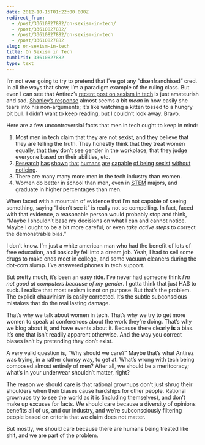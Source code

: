 ```yaml
---
date: 2012-10-15T01:22:00.000Z
redirect_from:
  - /post/33610827882/on-sexism-in-tech/
  - /post/33610827882/
  - /post/33610827882/on-sexism-in-tech
  - /post/33610827882
slug: on-sexism-in-tech
title: On Sexism in Tech
tumblrid: 33610827882
type: text
---
```

<p>I&rsquo;m not ever going to try to pretend that I&rsquo;ve got any &ldquo;disenfranchised&rdquo; cred.  In all the ways that show, I&rsquo;m a paradigm example of the ruling class.  But even I can see that Antirez&rsquo;s <a href="http://antirez.com/post/different-take-sexism-it.html">recent post on sexism in tech</a> is just amateurish and sad.  <a href="http://blog.prettylittlestatemachine.com/blog/2012/10/14/antirez-on-sexism/">Shanley&rsquo;s response</a> almost seems a bit <em>mean</em> in how easily she tears into his non-arguments; it&rsquo;s like watching a kitten tossed to a hungry pit bull.  I didn&rsquo;t want to keep reading, but I couldn&rsquo;t look away.  Bravo.</p>

<p>Here are a few uncontroversial facts that men in tech ought to keep in mind:</p>

<ol><li>Most men in tech claim that they are not sexist, and they believe that they are telling the truth.  They honestly think that they treat women equally, that they don&rsquo;t see gender in the workplace, that they judge everyone based on their abilities, etc.</li>
<li><a href="http://www.nytimes.com/2012/09/30/opinion/sunday/the-myth-of-male-decline.html?pagewanted=2&amp;_r=1&amp;pagewanted=all">Research</a>
<a href="http://cornellsun.com/section/news/content/2008/03/31/report-women-excluded-exec-positions">has</a>
<a href="http://www.timeshighereducation.co.uk/story.asp?storycode=401046">shown</a>
<a href="http://kar.kent.ac.uk/4384/">that</a> 
<a href="http://www.mendeley.com/research/sexism-beautyism-personnel-consultant-decision-making/">humans</a> 
<a href="http://www.highbeam.com/doc/1G1-172777358.html">are</a> 
<a href="http://antimisandry.com/discrimination-sexist-double-standards/my-gender-bending-resume-experiment-39580.html#axzz29K6sER2Z">capable</a>
<a href="http://link.springer.com/article/10.1007/s11199-009-9640-6">of being</a> 
<a href="http://www.wellesleynewsonline.com/yale-study-shows-pervasive-sexism-in-hiring-practices-among-professors-1.2918203#.UHtaFmlQy9E">sexist</a>
<a href="http://ideas.time.com/2012/10/04/womens-inhumanity-to-women/?goback=.gde_1774877_member_172689183">without</a>
<a href="http://www.thefreelibrary.com/Implicit+gender+bias+in+the+legal+profession%3a+an+empirical+study.-a0253626406">noticing</a>.</li>
<li>There are many many more men in the tech industry than women.</li>
<li>Women do better in school than men, even in <abbr title="Science Technology Engineering Mathematics">STEM</abbr> majors, and graduate in higher percentages than men.</li>
</ol><p>When faced with a mountain of evidence that I&rsquo;m not capable of seeing something, saying &ldquo;I don&rsquo;t see it&rdquo; is really not so compelling.  In fact, faced with that evidence, a reasonable person would probably stop and think, &ldquo;Maybe I shouldn&rsquo;t base my decisions on what I can and cannot notice.  Maybe I ought to be a bit more careful, or even <em>take active steps</em> to correct the demonstrable bias.&rdquo;</p>

<p>I don&rsquo;t know.  I&rsquo;m just a white american man who had the benefit of lots of free education, and basically fell into a dream job.  Yeah, I had to sell some drugs to make ends meet in college, and some vacuum cleaners during the dot-com slump.  I&rsquo;ve answered phones in tech support.</p>

<p>But pretty much, it&rsquo;s been an easy ride.  I&rsquo;ve never had someone think <em>I&rsquo;m not good at computers because of my gender</em>.  I gotta think that just HAS to suck.  I realize that most sexism is not on purpose.  But that&rsquo;s the problem.  The explicit chauvinism is easily corrected.  It&rsquo;s the subtle subconscious mistakes that do the real lasting damage.</p>

<p>That&rsquo;s why we talk about women in tech.  That&rsquo;s why we try to get more women to speak at conferences about the work they&rsquo;re doing.  That&rsquo;s why we blog about it, and have events about it.  Because there clearly <strong>is</strong> a bias.  It&rsquo;s one that isn&rsquo;t readily apparent otherwise.  And the way you correct biases isn&rsquo;t by pretending they don&rsquo;t exist.</p>

<p>A very valid question is, &ldquo;Why should we care?&rdquo;  Maybe that&rsquo;s what Antirez was trying, in a rather clumsy way, to get at.  What&rsquo;s wrong with tech being composed almost entirely of men?  After all, we should be a meritocracy; what&rsquo;s in your underwear shouldn&rsquo;t matter, right?</p>

<p>The reason we should care is that rational grownups don&rsquo;t just shrug their shoulders when their biases cause hardships for other people.  Rational grownups try to see the world as it is (including themselves), and don&rsquo;t make up excuses for facts.  We should care because a diversity of opinions benefits all of us, and our industry, and we&rsquo;re subconsciously filtering people based on criteria that we claim does not matter.</p>

<p>But mostly, we should care because there are humans being treated like shit, and we are part of the problem.</p>
